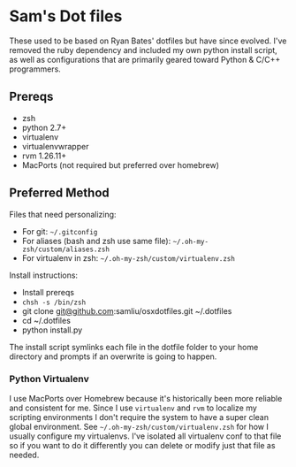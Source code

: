 # Sam's Dot files

These used to be based on Ryan Bates' dotfiles but have since evolved. I've
removed the ruby dependency and included my own python install script, as well
as configurations that are primarily geared toward Python & C/C++ programmers.

## Prereqs
  * zsh
  * python 2.7+
  * virtualenv
  * virtualenvwrapper
  * rvm 1.26.11+
  * MacPorts (not required but preferred over homebrew)

## Preferred Method
Files that need personalizing:
  * For git: `~/.gitconfig`
  * For aliases (bash and zsh use same file): `~/.oh-my-zsh/custom/aliases.zsh`
  * For virtualenv in zsh: `~/.oh-my-zsh/custom/virtualenv.zsh`

Install instructions:
  * Install prereqs
  * `chsh -s /bin/zsh`
  * git clone git@github.com:samliu/osxdotfiles.git ~/.dotfiles
  * cd ~/.dotfiles
  * python install.py

The install script symlinks each file in the dotfile folder to your home
directory and prompts if an overwrite is going to happen.

### Python Virtualenv
I use MacPorts over Homebrew because it's historically been more reliable and 
consistent for me. Since I use `virtualenv` and `rvm` to localize my scripting
environments I don't require the system to have a super clean global 
environment. See `~/.oh-my-zsh/custom/virtualenv.zsh` for how I usually 
configure my virtualenvs. I've isolated all virtualenv conf to that file so if 
you want to do it differently you can delete or modify just that file as needed.
